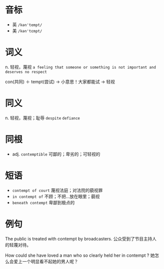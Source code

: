 # 音标

- 英 `/kən'tempt/`
- 美 `/kən'tɛmpt/`

# 词义

n. 轻视，蔑视
`a feeling that someone or something is not important and deserves no respect`



con(共同) ＋ tempt(尝试) → 小意思！大家都能试 → 轻视

# 同义

n. 轻视，蔑视；耻辱
`despite` `defiance`

# 同根

- adj. `contemptible` 可鄙的；卑劣的；可轻视的

# 短语

- `contempt of court` 蔑视法庭；对法院的藐视罪
- `in contempt of` 不顾；不把…放在眼里；藐视
- `beneath contempt` 卑鄙到极点的

# 例句

The public is treated with contempt by broadcasters.
公众受到了节目主持人的轻蔑对待。

How could she have loved a man who so clearly held her in contempt ?
她怎么会爱上一个明显看不起她的男人呢？


